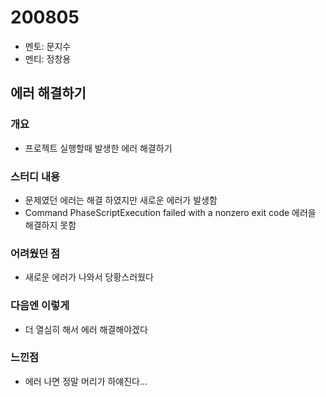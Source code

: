 # 200805

- 멘토: 문지수
- 멘티: 정창용

## 에러 해결하기

### 개요

- 프로젝트 실행할때 발생한 에러 해결하기

### 스터디 내용

- 문제였던 에러는 해결 하였지만 새로운 에러가 발생함
- Command PhaseScriptExecution failed with a nonzero exit code 에러을 해결하지 못함

### 어려웠던 점

- 새로운 에러가 나와서 당황스러웠다

### 다음엔 이렇게

- 더 열심히 해서 에러 해결해야겠다

### 느낀점

- 에러 나면 정말 머리가 하얘진다...